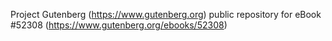 Project Gutenberg (https://www.gutenberg.org) public repository for
eBook #52308 (https://www.gutenberg.org/ebooks/52308)
